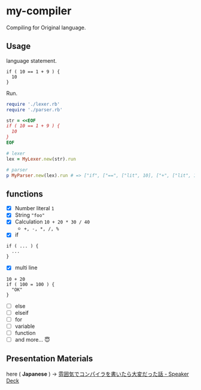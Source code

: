 # my-compiler

Compiling for Original language.

## Usage

language statement.

```
if ( 10 == 1 + 9 ) {
  10
}
```

Run.

```ruby
require './lexer.rb'
require './parser.rb'

str = <<EOF
if ( 10 == 1 + 9 ) {
  10
}
EOF

# lexer
lex = MyLexer.new(str).run

# parser
p MyParser.new(lex).run # => ["if", ["==", ["lit", 10], ["+", ["lit", 1], ["lit", 9]]], ["lit", 10]]
```

## functions

- [x] Number literal `1`
- [x] String `"foo"`
- [x] Calculation `10 + 20 * 30 / 40`
  - `+, -, *, /, %`
- [x] if 

```
if ( ... ) {
  ...
}
```

- [x] multi line

```
10 + 20
if ( 100 = 100 ) {
  "OK"
}
```

- [ ] else
- [ ] elseif
- [ ] for
- [ ] variable
- [ ] function
- [ ] and more... :innocent:

## Presentation Materials

here ( **Japanese** ) -> [雰囲気でコンパイラを書いたら大変だった話 - Speaker Deck](https://speakerdeck.com/mizukmb/fen-wei-qi-dekonpairawoshu-itarada-bian-datutahua)
